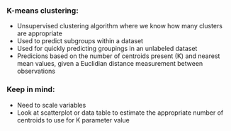 ### K-means clustering:
- Unsupervised clustering algorithm where we know how many clusters are appropriate
- Used to predict subgroups within a dataset
- Used for quickly predicting groupings in an unlabeled dataset
- Predicions based on the number of centroids present (K) and nearest mean values, given a Euclidian distance measurement between observations



### Keep in mind:
- Need to scale variables
- Look at scatterplot or data table to estimate the appropriate number of centroids to use for K parameter value

